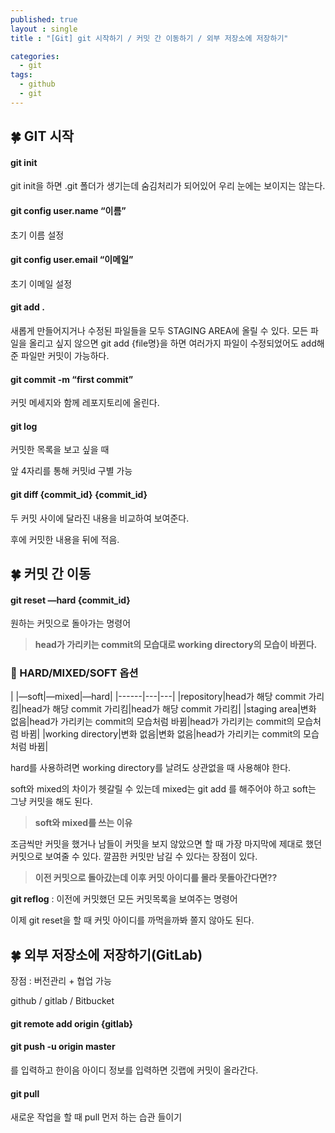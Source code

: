 ```yaml
---
published: true
layout : single
title : "[Git] git 시작하기 / 커밋 간 이동하기 / 외부 저장소에 저장하기"

categories:
  - git
tags:
  - github
  - git
---
```

## 🍀 GIT 시작

#### git init

git init을 하면 .git 폴더가 생기는데 숨김처리가 되어있어 우리 눈에는 보이지는 않는다. 

#### git config user.name “이름”

초기 이름 설정

#### git config user.email “이메일”

초기 이메일 설정

#### git add .

새롭게 만들어지거나 수정된 파일들을 모두 STAGING AREA에 올릴 수 있다. 모든 파일을 올리고 싶지 않으면 git add {file명}을 하면 여러가지 파일이 수정되었어도 add해준 파일만 커밋이 가능하다.

#### git commit -m “first commit”

커밋 메세지와 함께 레포지토리에 올린다.

#### git log

커밋한 목록을 보고 싶을 때

앞 4자리를 통해 커밋id 구별 가능

#### git diff {commit_id} {commit_id}

두 커밋 사이에 달라진 내용을 비교하여 보여준다.

후에 커밋한 내용을 뒤에 적음.

## 🍀 커밋 간 이동

#### git reset —hard {commit_id}

원하는 커밋으로 돌아가는 명령어

> **head가 가리키는 commit의 모습대로 working directory의 모습이 바뀐다.**
> 

### 📍 HARD/MIXED/SOFT 옵션
|   |—soft|—mixed|—hard|
|------|---|---|
|repository|head가 해당 commit 가리킴|head가 해당 commit 가리킴|head가 해당 commit 가리킴|
|staging area|변화 없음|head가 가리키는 commit의 모습처럼 바뀜|head가 가리키는 commit의 모습처럼 바뀜|
|working directory|변화 없음|변화 없음|head가 가리키는 commit의 모습처럼 바뀜|

hard를 사용하려면 working directory를 날려도 상관없을 때 사용해야 한다.

soft와 mixed의 차이가 헷갈릴 수 있는데 mixed는 git add 를 해주어야 하고 soft는 그냥 커밋을 해도 된다.

> **soft와 mixed를 쓰는 이유**

조금씩만 커밋을 했거나 남들이 커밋을 보지 않았으면 할 때 가장 마지막에 제대로 했던 커밋으로 보여줄 수 있다. 깔끔한 커밋만 남길 수 있다는 장점이 있다. 

> **이전 커밋으로 돌아갔는데 이후 커밋 아이디를 몰라 못돌아간다면??**
 
**git reflog** : 이전에 커밋했던 모든 커밋목록을 보여주는 명령어

이제 git reset을 할 때 커밋 아이디를 까먹을까봐 쫄지 않아도 된다.

## 🍀 외부 저장소에 저장하기(GitLab)

장점 : 버전관리 + 협업 가능

github / gitlab / Bitbucket

#### git remote add origin {gitlab}

#### git push -u origin master

를 입력하고 한이음 아이디 정보를 입력하면 깃랩에 커밋이 올라간다.

#### git pull

새로운 작업을 할 때 pull 먼저 하는 습관 들이기
